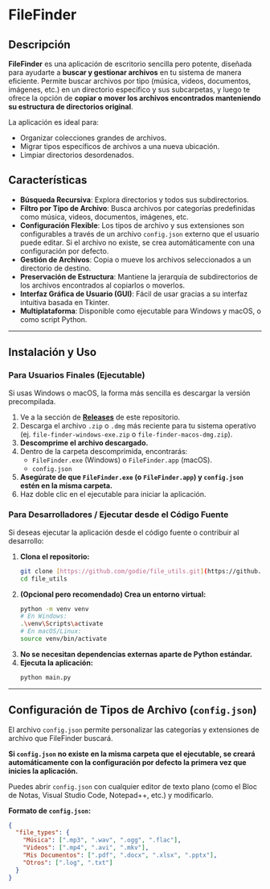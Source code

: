 # FileFinder

## Descripción

**FileFinder** es una aplicación de escritorio sencilla pero potente, diseñada para ayudarte a **buscar y gestionar archivos** en tu sistema de manera eficiente. Permite buscar archivos por tipo (música, videos, documentos, imágenes, etc.) en un directorio específico y sus subcarpetas, y luego te ofrece la opción de **copiar o mover los archivos encontrados manteniendo su estructura de directorios original**.

La aplicación es ideal para:

* Organizar colecciones grandes de archivos.
* Migrar tipos específicos de archivos a una nueva ubicación.
* Limpiar directorios desordenados.

## Características

* **Búsqueda Recursiva**: Explora directorios y todos sus subdirectorios.
* **Filtro por Tipo de Archivo**: Busca archivos por categorías predefinidas como música, videos, documentos, imágenes, etc.
* **Configuración Flexible**: Los tipos de archivo y sus extensiones son configurables a través de un archivo `config.json` externo que el usuario puede editar. Si el archivo no existe, se crea automáticamente con una configuración por defecto.
* **Gestión de Archivos**: Copia o mueve los archivos seleccionados a un directorio de destino.
* **Preservación de Estructura**: Mantiene la jerarquía de subdirectorios de los archivos encontrados al copiarlos o moverlos.
* **Interfaz Gráfica de Usuario (GUI)**: Fácil de usar gracias a su interfaz intuitiva basada en Tkinter.
* **Multiplataforma**: Disponible como ejecutable para Windows y macOS, o como script Python.

---

## Instalación y Uso

### Para Usuarios Finales (Ejecutable)

Si usas Windows o macOS, la forma más sencilla es descargar la versión precompilada.

1.  Ve a la sección de **[Releases](https://github.com/godie/file_utils/releases)** de este repositorio.
2.  Descarga el archivo `.zip` o `.dmg` más reciente para tu sistema operativo (ej. `file-finder-windows-exe.zip` o `file-finder-macos-dmg.zip`).
3.  **Descomprime el archivo descargado.**
4.  Dentro de la carpeta descomprimida, encontrarás:
    * `FileFinder.exe` (Windows) o `FileFinder.app` (macOS).
    * `config.json`
5.  **Asegúrate de que `FileFinder.exe` (o `FileFinder.app`) y `config.json` estén en la misma carpeta.**
6.  Haz doble clic en el ejecutable para iniciar la aplicación.

### Para Desarrolladores / Ejecutar desde el Código Fuente

Si deseas ejecutar la aplicación desde el código fuente o contribuir al desarrollo:

1.  **Clona el repositorio:**
    ```bash
    git clone [https://github.com/godie/file_utils.git](https://github.com/godie/file_utils.git)
    cd file_utils
    ```
2.  **(Opcional pero recomendado) Crea un entorno virtual:**
    ```bash
    python -m venv venv
    # En Windows:
    .\venv\Scripts\activate
    # En macOS/Linux:
    source venv/bin/activate
    ```
3.  **No se necesitan dependencias externas aparte de Python estándar.**
4.  **Ejecuta la aplicación:**
    ```bash
    python main.py
    ```

---

## Configuración de Tipos de Archivo (`config.json`)

El archivo `config.json` permite personalizar las categorías y extensiones de archivo que FileFinder buscará.

**Si `config.json` no existe en la misma carpeta que el ejecutable, se creará automáticamente con la configuración por defecto la primera vez que inicies la aplicación.**

Puedes abrir `config.json` con cualquier editor de texto plano (como el Bloc de Notas, Visual Studio Code, Notepad++, etc.) y modificarlo.

**Formato de `config.json`:**

```json
{
  "file_types": {
    "Música": [".mp3", ".wav", ".ogg", ".flac"],
    "Videos": [".mp4", ".avi", ".mkv"],
    "Mis Documentos": [".pdf", ".docx", ".xlsx", ".pptx"],
    "Otros": [".log", ".txt"]
  }
}